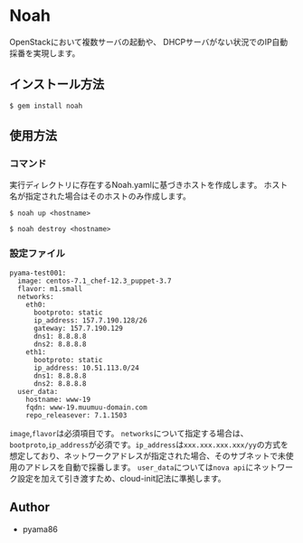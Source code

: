 # Noah

OpenStackにおいて複数サーバの起動や、
DHCPサーバがない状況でのIP自動採番を実現します。

## インストール方法


    $ gem install noah

## 使用方法
### コマンド
実行ディレクトリに存在するNoah.yamlに基づきホストを作成します。
ホスト名が指定された場合はそのホストのみ作成します。

    $ noah up <hostname>

    $ noah destroy <hostname>

### 設定ファイル
```
pyama-test001:
  image: centos-7.1_chef-12.3_puppet-3.7
  flavor: m1.small
  networks:
    eth0:
      bootproto: static
      ip_address: 157.7.190.128/26
      gateway: 157.7.190.129
      dns1: 8.8.8.8
      dns2: 8.8.8.8
    eth1:
      bootproto: static
      ip_address: 10.51.113.0/24
      dns1: 8.8.8.8
      dns2: 8.8.8.8
  user_data:
    hostname: www-19
    fqdn: www-19.muumuu-domain.com
    repo_releasever: 7.1.1503
```
`image`,`flavor`は必須項目です。
`networks`について指定する場合は、`bootproto`,`ip_address`が必須です。`ip_address`は`xxx.xxx.xxx.xxx/yy`の方式を想定しており、ネットワークアドレスが指定された場合、そのサブネットで未使用のアドレスを自動で採番します。
`user_data`については`nova api`にネットワーク設定を加えて引き渡すため、cloud-init記法に準拠します。


## Author
* pyama86
